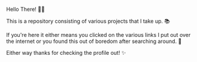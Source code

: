 Hello There! 🙋‍♂️

This is a repository consisting of various projects that I take up. 📚

If you're here it either means you clicked on the various links I put out over the internet or you found this out of boredom after searching around. 👀

Either way thanks for checking the profile out! ✨

<!---
Lichenstat/Lichenstat is a ✨ special ✨ repository because its `README.md` (this file) appears on your GitHub profile.
You can click the Preview link to take a look at your changes.
--->

